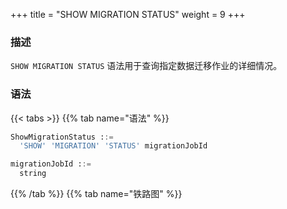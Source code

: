 +++
title = "SHOW MIGRATION STATUS"
weight = 9
+++

### 描述

`SHOW MIGRATION STATUS` 语法用于查询指定数据迁移作业的详细情况。

### 语法

{{< tabs >}}
{{% tab name="语法" %}}
```sql
ShowMigrationStatus ::=
  'SHOW' 'MIGRATION' 'STATUS' migrationJobId 

migrationJobId ::=
  string
```
{{% /tab %}}
{{% tab name="铁路图" %}}
<iframe frameborder="0" name="diagram" id="diagram" width="100%" height="100%"></iframe>
{{% /tab %}}
{{< /tabs >}}

### 补充说明

- `migrationJobId` 需要通过 `SHOW MIGRATION LIST` 语法查询获得

### 返回值说明

| 列                             | 说明         |
|-------------------------------|------------|
| item                          | 数据迁移作业分片编号 |
| data source                   | 数据迁移源      |
| status                        | 数据迁移作业状态   |
| processed_records_count       | 处理数据行数     |
| inventory_finished_percentage | 数据迁移作业完成度  |
| incremental_idle_seconds      | 增量闲置时间     |
| error_message                 | 错误信息提示     |

### 示例

- 查询指定数据迁移作业的详细情况

```sql
SHOW MIGRATION STATUS 'j010180026753ef0e25d3932d94d1673ba551';
```

```sql
mysql> SHOW MIGRATION STATUS 'j010180026753ef0e25d3932d94d1673ba551';
+------+-------------+--------------------------+--------+-------------------------+-------------------------------+--------------------------+---------------+
| item | data_source | status                   | active | processed_records_count | inventory_finished_percentage | incremental_idle_seconds | error_message |
+------+-------------+--------------------------+--------+-------------------------+-------------------------------+--------------------------+---------------+
| 0    | ds_1        | EXECUTE_INCREMENTAL_TASK | true   | 6                       | 100                           | 25                       |               |
+------+-------------+--------------------------+--------+-------------------------+-------------------------------+--------------------------+---------------+
1 row in set (0.01 sec)
```

### 保留字

`SHOW`、`MIGRATION`、`STATUS`

### 相关链接

- [保留字](/cn/user-manual/shardingsphere-proxy/distsql/syntax/reserved-word/)
